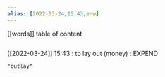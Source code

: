 ```yaml
---
alias: [2022-03-24,15:43,enw]
---
```

[[words]]
table of content
```toc
```

[[2022-03-24]] 15:43
: to lay out (money) : EXPEND
```query
"outlay"
```